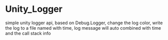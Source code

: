 # Unity_Logger
simple unity logger api, based on Debug.Logger, change the log color, write the log to a file named with time, log message will auto combined with time and the call stack info
